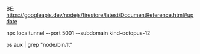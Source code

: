 BE:
https://googleapis.dev/nodejs/firestore/latest/DocumentReference.html#update

npx localtunnel --port 5001 --subdomain kind-octopus-12

ps aux | grep "node/bin/lt"
